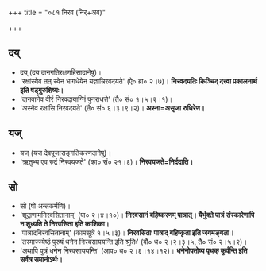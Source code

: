 +++
title = "०८१ निरव (निर्+अव)"

+++

## दय्
- दय् (दय दानगतिरक्षणहिंसादानेषु)।
- 'रक्षांस्येव तत् स्वेन भागधेयेन यज्ञान्निरवदयते' (ऐ० ब्रा० २।७)। **निरवदयतिः किञ्चिद् दत्त्वा प्रकालनार्थ इति षड्गुरुशिष्यः।**
- 'दानवानेव वीरं निरवदायाग्निं पुनराधत्ते' (तै० सं० १।५।२।१)।
- 'अस्नैव रक्षांसि निरवदयते' (तै० सं० ६।३।९।२)। **अस्ना=असृजा रुधिरेण।**

## यज्
- यज् (यज देवपूजासङ्गतिकरणदानेषु)।
- 'ऋतुभ्य एव रुद्रं निरवयजते' (का० सं० २१।६)। **निरवयजते=निर्ददाति।**

## सो
- सो (षो अन्तकर्मणि)।
- 'शूद्राणामनिरवसितानाम्' (पा० २।४।१०)। **निरवसानं बहिष्करणम् पात्रात्। यैर्भुक्ते पात्रं संस्कारेणापि न शुध्यति ते निरवसिता इति काशिका।**
- 'पात्रादनिरवसितानाम्' (कामसूत्रे १।५।३)। **निरवसिताः पात्राद् बहिष्कृता इति जयमङ्गला।**
- 'तस्माज्ज्येष्ठं पुरुषं धनेन निरवसाययन्ति इति श्रुतिः' (बौ० ध० २।२।३।५, तै० सं० २।५।२)।
- 'अथापि पुत्रं धनेन निरवसाययन्ति' (आप० ध० २।६।१४।१२)। **धनेनोपतोष्य पृथक् कुर्वन्ति इति सर्वत्र समानोऽर्थः।**
